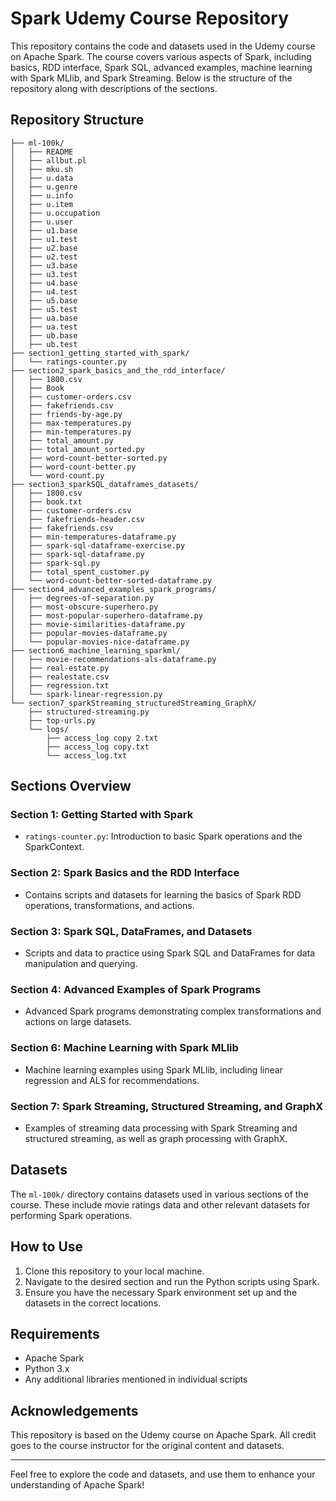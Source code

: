 # Spark Udemy Course Repository

This repository contains the code and datasets used in the Udemy course on Apache Spark. The course covers various aspects of Spark, including basics, RDD interface, Spark SQL, advanced examples, machine learning with Spark MLlib, and Spark Streaming. Below is the structure of the repository along with descriptions of the sections.

## Repository Structure

```plaintext
├── ml-100k/
│   ├── README
│   ├── allbut.pl
│   ├── mku.sh
│   ├── u.data
│   ├── u.genre
│   ├── u.info
│   ├── u.item
│   ├── u.occupation
│   ├── u.user
│   ├── u1.base
│   ├── u1.test
│   ├── u2.base
│   ├── u2.test
│   ├── u3.base
│   ├── u3.test
│   ├── u4.base
│   ├── u4.test
│   ├── u5.base
│   ├── u5.test
│   ├── ua.base
│   ├── ua.test
│   ├── ub.base
│   ├── ub.test
├── section1_getting_started_with_spark/
│   └── ratings-counter.py
├── section2_spark_basics_and_the_rdd_interface/
│   ├── 1800.csv
│   ├── Book
│   ├── customer-orders.csv
│   ├── fakefriends.csv
│   ├── friends-by-age.py
│   ├── max-temperatures.py
│   ├── min-temperatures.py
│   ├── total_amount.py
│   ├── total_amount_sorted.py
│   ├── word-count-better-sorted.py
│   ├── word-count-better.py
│   └── word-count.py
├── section3_sparkSQL_dataframes_datasets/
│   ├── 1800.csv
│   ├── book.txt
│   ├── customer-orders.csv
│   ├── fakefriends-header.csv
│   ├── fakefriends.csv
│   ├── min-temperatures-dataframe.py
│   ├── spark-sql-dataframe-exercise.py
│   ├── spark-sql-dataframe.py
│   ├── spark-sql.py
│   ├── total_spent_customer.py
│   └── word-count-better-sorted-dataframe.py
├── section4_advanced_examples_spark_programs/
│   ├── degrees-of-separation.py
│   ├── most-obscure-superhero.py
│   ├── most-popular-superhero-dataframe.py
│   ├── movie-similarities-dataframe.py
│   ├── popular-movies-dataframe.py
│   └── popular-movies-nice-dataframe.py
├── section6_machine_learning_sparkml/
│   ├── movie-recommendations-als-dataframe.py
│   ├── real-estate.py
│   ├── realestate.csv
│   ├── regression.txt
│   └── spark-linear-regression.py
└── section7_sparkStreaming_structuredStreaming_GraphX/
    ├── structured-streaming.py
    ├── top-urls.py
    └── logs/
        ├── access_log copy 2.txt
        ├── access_log copy.txt
        └── access_log.txt
```

## Sections Overview

### Section 1: Getting Started with Spark

- `ratings-counter.py`: Introduction to basic Spark operations and the SparkContext.

### Section 2: Spark Basics and the RDD Interface

- Contains scripts and datasets for learning the basics of Spark RDD operations, transformations, and actions.

### Section 3: Spark SQL, DataFrames, and Datasets

- Scripts and data to practice using Spark SQL and DataFrames for data manipulation and querying.

### Section 4: Advanced Examples of Spark Programs

- Advanced Spark programs demonstrating complex transformations and actions on large datasets.

### Section 6: Machine Learning with Spark MLlib

- Machine learning examples using Spark MLlib, including linear regression and ALS for recommendations.

### Section 7: Spark Streaming, Structured Streaming, and GraphX

- Examples of streaming data processing with Spark Streaming and structured streaming, as well as graph processing with GraphX.

## Datasets

The `ml-100k/` directory contains datasets used in various sections of the course. These include movie ratings data and other relevant datasets for performing Spark operations.

## How to Use

1. Clone this repository to your local machine.
2. Navigate to the desired section and run the Python scripts using Spark.
3. Ensure you have the necessary Spark environment set up and the datasets in the correct locations.

## Requirements

- Apache Spark
- Python 3.x
- Any additional libraries mentioned in individual scripts

## Acknowledgements

This repository is based on the Udemy course on Apache Spark. All credit goes to the course instructor for the original content and datasets.

---

Feel free to explore the code and datasets, and use them to enhance your understanding of Apache Spark!
